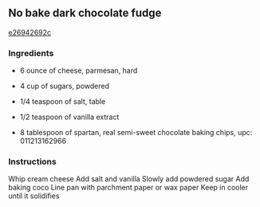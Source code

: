 ## No bake dark chocolate fudge

[e26942692c](https://cookpad.com/us/recipes/344877-no-bake-dark-chocolate-fudge)

### Ingredients

 - 6 ounce of cheese, parmesan, hard

 - 4 cup of sugars, powdered

 - 1/4 teaspoon of salt, table

 - 1/2 teaspoon of vanilla extract

 - 8 tablespoon of spartan, real semi-sweet chocolate baking chips, upc: 011213162966

### Instructions

Whip cream cheese Add salt and vanilla Slowly add powdered sugar Add baking coco Line pan with parchment paper or wax paper Keep in cooler until it solidifies